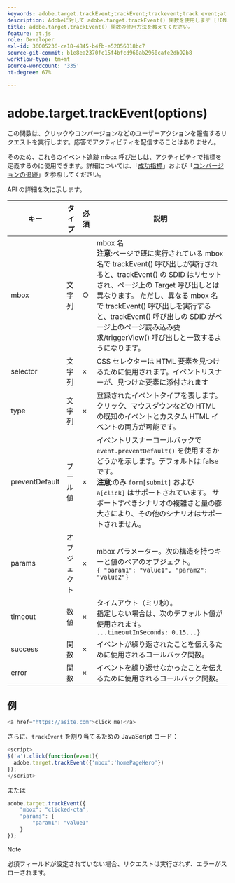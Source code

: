 ```yaml
---
keywords: adobe.target.trackEvent;trackEvent;trackevent;track event;at.js;関数;preventDefault;preventdefault;prevent default
description: Adobeに対して adobe.target.trackEvent() 関数を使用します [!DNL Target] at.js JavaScript ライブラリを使用して、サイト上でのクリック数やコンバージョン数などのユーザーのアクションをレポートするリクエストを実行します。
title: adobe.target.trackEvent() 関数の使用方法を教えてください。
feature: at.js
role: Developer
exl-id: 36005236-ce18-4845-b4fb-e52056018bc7
source-git-commit: b1e8ea2370fc15f4bfcd960ab2960cafe2db92b8
workflow-type: tm+mt
source-wordcount: '335'
ht-degree: 67%

---
```


# adobe.target.trackEvent(options)

この関数は、クリックやコンバージョンなどのユーザーアクションを報告するリクエストを実行します。応答でアクティビティを配信することはありません。

そのため、これらのイベント追跡 mbox 呼び出しは、アクティビティで指標を定義するのに使用できます。詳細については、「[成功指標](/help/main/c-activities/r-success-metrics/success-metrics.md#reference_D011575C85DA48E989A244593D9B9924)」および「[コンバージョンの追跡](https://developer.adobe.com/target/implement/client-side/atjs/how-to-deployatjs/implement-target-without-a-tag-manager/)」を参照してください。

API の詳細を次に示します。

| キー | タイプ | 必須 | 説明 |
|--- |--- |--- |--- |
| mbox | 文字列 | ○ | mbox 名&#x200B;<br>**注意**:ページで既に実行されている mbox 名で trackEvent() 呼び出しが実行されると、trackEvent() の SDID はリセットされ、ページ上の Target 呼び出しとは異なります。 ただし、異なる mbox 名で trackEvent() 呼び出しを実行すると、trackEvent() 呼び出しの SDID がページ上のページ読み込み要求/triggerView() 呼び出しと一致するようになります。 |
| selector | 文字列 | × | CSS セレクターは HTML 要素を見つけるために使用されます。イベントリスナーが、見つけた要素に添付されます  |
| type | 文字列 | × | 登録されたイベントタイプを表します。クリック、マウスダウンなどの HTML の既知のイベントとカスタム HTML イベントの両方が可能です。 |
| preventDefault | ブール値 | × | イベントリスナーコールバックで `event.preventDefault()` を使用するかどうかを示します。デフォルトは false です。<br>**注意**:のみ `form[submit]` および `a[click]` はサポートされています。 サポートすべきシナリオの複雑さと量の膨大さにより、その他のシナリオはサポートされません。 |
| params | オブジェクト | × | mbox パラメーター。次の構造を持つキーと値のペアのオブジェクト。<br>`{ "param1": "value1", "param2": "value2"}` |
| timeout | 数値 | × | タイムアウト（ミリ秒）。<br>指定しない場合は、次のデフォルト値が使用されます。<br>`...timeoutInSeconds: 0.15...}` |
| success | 関数 | × | イベントが繰り返されたことを伝えるために使用されるコールバック関数。 |
| error | 関数 | × | イベントを繰り返せなかったことを伝えるために使用されるコールバック関数。 |

## 例

```javascript
<a href="https://asite.com">click me!</a> 
```

さらに、`trackEvent` を割り当てるための JavaScript コード：

```javascript
<script> 
$('a').click(function(event){ 
  adobe.target.trackEvent({'mbox':'homePageHero'}) 
}); 
</script> 
```

または

```javascript
adobe.target.trackEvent({ 
    "mbox": "clicked-cta", 
    "params": { 
        "param1": "value1" 
    } 
});
```

>[!NOTE]
>
>必須フィールドが設定されていない場合、リクエストは実行されず、エラーがスローされます。

